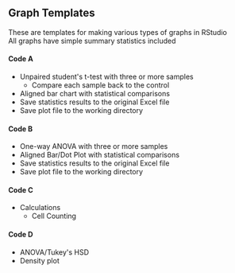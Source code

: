 ## Graph Templates
These are templates for making various types of graphs in RStudio \
All graphs have simple summary statistics included

#### Code A 
- Unpaired student's t-test with three or more samples
  - Compare each sample back to the control
- Aligned bar chart with statistical comparisons
- Save statistics results to the original Excel file 
- Save plot file to the working directory
#### Code B 
- One-way ANOVA with three or more samples
- Aligned Bar/Dot Plot with statistical comparisons
- Save statistics results to the original Excel file
- Save plot file to the working directory
#### Code C 
- Calculations
  - Cell Counting
#### Code D 
- ANOVA/Tukey's HSD
- Density plot
